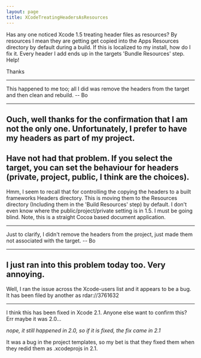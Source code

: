 ```yaml
---
layout: page
title: XCodeTreatingHeadersAsResources
---
```




Has any one noticed Xcode 1.5 treating header files as resources? By resources I mean they are getting get copied into the Apps Resources directory by default during a build. If this is localized to my install, how do I fix it. Every header I add ends up in the targets 'Bundle Resources' step. Help!

Thanks


----

This happened to me too; all I did was remove the headers from the target and then clean and rebuild.  -- Bo

----

Ouch, well thanks for the confirmation that I am not the only one. Unfortunately, I prefer to have my headers as part of my project.
----
Have not had that problem. If you select the target, you can set the behaviour for headers (private, project, public, I think are the choices).
----
Hmm, I seem to recall that for controlling the copying the headers to a built frameworks Headers directory. This is moving them to the Resources directory (Including them in the 'Build Resources' step) by default. I don't even know where the public/project/private setting is in 1.5. I must be going blind. Note, this is a straight Cocoa based document application.

----

Just to clarify, I didn't remove the headers from the project, just made them not associated with the target.  -- Bo

----

I just ran into this problem today too. Very annoying.
----
Well, I ran the issue across the Xcode-users list and it appears to be a bug. It has been filed by another as rdar://3761632

----

I think this has been fixed in Xcode 2.1. Anyone else want to confirm this? Err maybe it was 2.0...

*nope, it still happened in 2.0, so if it is fixed, the fix came in 2.1*

It was a bug in the project templates, so my bet is that they fixed them when they redid them as .xcodeprojs in 2.1.
